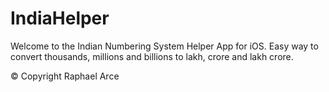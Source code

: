 # IndiaHelper

Welcome to the Indian Numbering System Helper App for iOS. Easy way to convert thousands, millions and billions to lakh, crore and lakh crore. 

© Copyright Raphael Arce 
